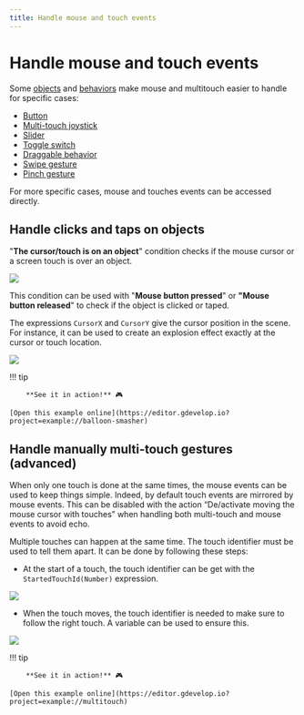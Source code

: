 ```yaml
---
title: Handle mouse and touch events
---
```

# Handle mouse and touch events

Some [objects](/gdevelop5/objects) and [behaviors](/gdevelop5/behaviors) make mouse and multitouch easier to handle for specific cases:

- [Button](/gdevelop5/objects/button)
- [Multi-touch joystick](/gdevelop5/objects/multitouch-joystick)
- [Slider](/gdevelop5/objects/slider)
- [Toggle switch](/gdevelop5/objects/toggle-switch)
- [Draggable behavior](/gdevelop5/behaviors/draggable)
- [Swipe gesture](/gdevelop5/extensions/swipe-gesture/reference)
- [Pinch gesture](/gdevelop5/extensions/pinch-gesture/reference)

For more specific cases, mouse and touches events can be accessed directly.

## Handle clicks and taps on objects

"**The cursor/touch is on an object**" condition checks if the mouse cursor or a screen touch is over an object.

![](/gdevelop5/all-features/cursor-is-on-condition.png)

This condition can be used with "**Mouse button pressed**" or **"Mouse button released**" to check if the object is clicked or taped.

The expressions `CursorX` and `CursorY` give the cursor position in the scene. For instance, it can be used to create an explosion effect exactly at the cursor or touch location.

![](/gdevelop5/all-features/cursor-is-on-event.png)

!!! tip

        **See it in action!** 🎮

    [Open this example online](https://editor.gdevelop.io?project=example://balloon-smasher)
## Handle manually multi-touch gestures (advanced)

When only one touch is done at the same times, the mouse events can be used to keep things simple. Indeed, by default touch events are mirrored by mouse events. This can be disabled with the action “De/activate moving the mouse cursor with touches” when handling both multi-touch and mouse events to avoid echo.

Multiple touches can happen at the same time. The touch identifier must be used to tell them apart. It can be done by following these steps:

* At the start of a touch, the touch identifier can be get with the `StartedTouchId(Number)` expression.

![](/gdevelop5/all-features/touchstart.png)

* When the touch moves, the touch identifier is needed to make sure to follow the right touch. A variable can be used to ensure this.

![](/gdevelop5/all-features/touchmoveandend.png)

!!! tip

        **See it in action!** 🎮

    [Open this example online](https://editor.gdevelop.io?project=example://multitouch)